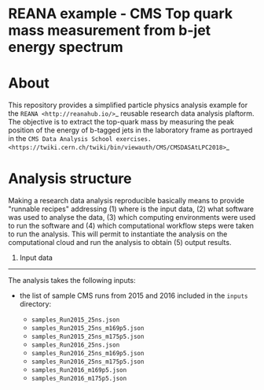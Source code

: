  REANA example - CMS Top quark mass measurement from b-jet energy spectrum
==========================================================================

About
=====

This repository provides a simplified particle physics analysis example for the
`REANA <http://reanahub.io/>`_ reusable research data analysis plaftorm. The objective 
is to extract the top-quark mass by measuring the peak position of the energy of b-tagged 
jets in the laboratory frame as portrayed in the `CMS Data Analysis School exercises. <https://twiki.cern.ch/twiki/bin/viewauth/CMS/CMSDASAtLPC2018>`_

Analysis structure
==================

Making a research data analysis reproducible basically means to provide
"runnable recipes" addressing (1) where is the input data, (2) what software was
used to analyse the data, (3) which computing environments were used to run the
software and (4) which computational workflow steps were taken to run the
analysis. This will permit to instantiate the analysis on the computational
cloud and run the analysis to obtain (5) output results.


1. Input data
-------------

The analysis takes the following inputs:

- the list of sample CMS runs from 2015 and 2016 included in the ``inputs`` directory:

  - ``samples_Run2015_25ns.json``
  - ``samples_Run2015_25ns_m169p5.json``
  - ``samples_Run2015_25ns_m175p5.json``
  - ``samples_Run2016_25ns.json``
  - ``samples_Run2016_25ns_m169p5.json``
  - ``samples_Run2016_25ns_m175p5.json``
  - ``samples_Run2016_m169p5.json``
  - ``samples_Run2016_m175p5.json``

